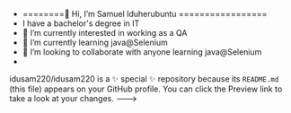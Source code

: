 - ========👋 Hi, I’m Samuel Iduherubuntu =================
- I have a bachelor's degree in IT
- 👀 I’m currently interested in working as a QA 
- 🌱 I’m currently learning java@Selenium
- 💞️ I’m looking to collaborate with anyone learning java@Selenium
- 
idusam220/idusam220 is a ✨ special ✨ repository because its `README.md` (this file) appears on your GitHub profile.
You can click the Preview link to take a look at your changes.
--->
